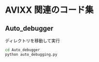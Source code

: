 # AVIXX 関連のコード集

## Auto_debugger
ディレクトリを移動して実行

```bash
cd Auto_debugger
python auto_debugging.py
```
